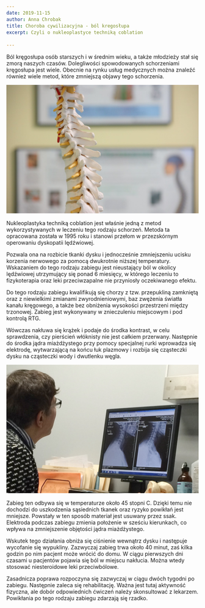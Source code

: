 ```yaml
---
date: 2019-11-15
author: Anna Chrobak
title: Choroba cywilizacyjna - ból kregosłupa
excerpt: Czyli o nukleoplastyce techniką coblation

---
```

Ból kręgosłupa osób starszych i w średnim wieku, a także młodzieży stał się zmorą naszych czasów. Dolegliwości spowodowanych schorzeniami kręgosłupa jest wiele. Obecnie na rynku usług medycznych można znaleźć również wiele metod, które zmniejszą objawy tego schorzenia.

![](/uploads/bol-kregoslupa-choroba-cywilizacyjna.jpg)

Nukleoplastyka techniką coblation jest właśnie jedną z metod wykorzystywanych w leczeniu tego rodzaju schorzeń. Metoda ta opracowana została w 1995 roku i stanowi przełom w przezskórnym operowaniu dyskopatii lędźwiowej. 

Pozwala ona na rozbicie tkanki dysku i jednocześnie zmniejszeniu ucisku korzenia nerwowego za pomocą dwukrotnie niższej temperatury. Wskazaniem do tego rodzaju zabiegu jest nieustający ból w okolicy lędźwiowej utrzymujący się ponad 6 miesięcy, w którego leczeniu to fizykoterapia oraz leki przeciwzapalne nie przyniosły oczekiwanego efektu. 

Do tego rodzaju zabiegu kwalifikują się chorzy z tzw. przepukliną zamkniętą oraz z niewielkimi zmianami zwyrodnieniowymi, baz zwężenia światła kanału kręgowego, a także bez obniżenia wysokości przestrzeni między trzonowej. Zabieg jest wykonywany w znieczuleniu miejscowym i pod kontrolą RTG. 

Wówczas nakłuwa się krążek i podaje do środka kontrast, w celu sprawdzenia, czy pierścień włóknisty nie jest całkiem przerwany. Następnie do środka jądra miażdżystego przy pomocy specjalnej rurki wprowadza się elektrodę, wytwarzającą na końcu łuk plazmowy i rozbija się cząsteczki dysku na cząsteczki wody i dwutlenku węgla. 

![](/uploads/lekarz-analizuzje-rezonans-kregoslupa.jpg)

Zabieg ten odbywa się w temperaturze około 45 stopni C. Dzięki temu nie dochodzi do uszkodzenia sąsiednich tkanek oraz ryzyko powikłań jest mniejsze. Powstały w ten sposób materiał jest usuwany przez ssak. Elektroda podczas zabiegu zmienia położenie w sześciu kierunkach, co wpływa na zmniejszenie objętości jądra miażdżystego. 

Wskutek tego działania obniża się ciśnienie wewnątrz dysku i następuje wycofanie się wypukliny. Zazwyczaj zabieg trwa około 40 minut, zaś kilka godzin po nim pacjent może wrócić do domu. W ciągu pierwszych dni czasami u pacjentów pojawia się ból w miejscu nakłucia. Można wtedy stosować niesteroidowe leki przeciwbólowe. 

Zasadnicza poprawa rozpoczyna się zazwyczaj w ciągu dwóch tygodni po zabiegu. Następnie zaleca się rehabilitację. Ważna jest tutaj aktywność fizyczna, ale dobór odpowiednich ćwiczeń należy skonsultować z lekarzem. Powikłania po tego rodzaju zabiegu zdarzają się rzadko.